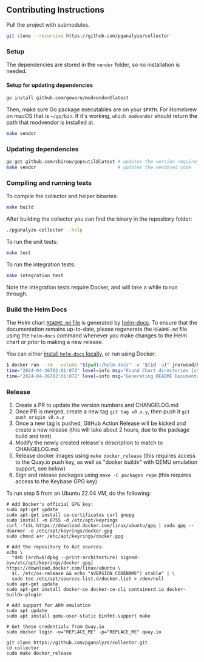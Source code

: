 ## Contributing Instructions

Pull the project with submodules.

```sh
git clone --recursive https://github.com/pganalyze/collector
```

### Setup

The dependencies are stored in the `vendor` folder, so no installation is needed.

#### Setup for updating dependencies

```sh
go install github.com/goware/modvendor@latest
```

Then, make sure Go package executables are on your `$PATH`. For Homebrew on macOS that is `~/go/bin`. If it's working, `which modvendor` should return the path that modvendor is installed at.

```sh
make vendor
```

### Updating dependencies

```sh
go get github.com/shirou/gopsutil@latest # updates the version requirement
make vendor                              # updates the vendored code
```

### Compiling and running tests

To compile the collector and helper binaries:

```sh
make build
```

After building the collector you can find the binary in the repository folder:

```sh
./pganalyze-collector --help
```

To run the unit tests:

```sh
make test
```

To run the integration tests:

```sh
make integration_test
```

Note the integration tests require Docker, and will take a while to run through.

### Build the Helm Docs

The Helm chart [`README.md` file](contrib/helm/pganalyze-collector/README.md) is
generated by [helm-docs](https://github.com/norwoodj/helm-docs).
To ensure that the documentation remains up-to-date, please regenerate the
`README.md` file using the `helm-docs` command whenever you make changes to the
Helm chart or prior to making a new release.

You can either [install `helm-docs` locally](https://github.com/norwoodj/helm-docs?tab=readme-ov-file#installation),
or run using Docker:

```sh
$ docker run --rm --volume "$(pwd):/helm-docs" -u "$(id -u)" jnorwood/helm-docs:latest
time="2024-04-26T02:01:07Z" level=info msg="Found Chart directories [contrib/helm/pganalyze-collector]"
time="2024-04-26T02:01:07Z" level=info msg="Generating README Documentation for chart contrib/helm/pganalyze-collector
```

### Release

1. Create a PR to update the version numbers and CHANGELOG.md
2. Once PR is merged, create a new tag `git tag v0.x.y`, then push it `git push origin v0.x.y`
3. Once a new tag is pushed, GitHub Action Release will be kicked and create a new release (this will take about 2 hours, due to the package build and test)
4. Modify the newly created release's description to match to CHANGELOG.md
5. Release docker images using `make docker_release` (this requires access to the Quay.io push key, as well as "docker buildx" with QEMU emulation support, see below)
6. Sign and release packages using `make -C packages repo` (this requires access to the Keybase GPG key)

To run step 5 from an Ubuntu 22.04 VM, do the following:

```
# Add Docker's official GPG key:
sudo apt-get update
sudo apt-get install ca-certificates curl gnupg
sudo install -m 0755 -d /etc/apt/keyrings
curl -fsSL https://download.docker.com/linux/ubuntu/gpg | sudo gpg --dearmor -o /etc/apt/keyrings/docker.gpg
sudo chmod a+r /etc/apt/keyrings/docker.gpg

# Add the repository to Apt sources:
echo \
  "deb [arch=$(dpkg --print-architecture) signed-by=/etc/apt/keyrings/docker.gpg] https://download.docker.com/linux/ubuntu \
  $(. /etc/os-release && echo "$VERSION_CODENAME") stable" | \
  sudo tee /etc/apt/sources.list.d/docker.list > /dev/null
sudo apt-get update
sudo apt-get install docker-ce docker-ce-cli containerd.io docker-buildx-plugin

# Add support for ARM emulation
sudo apt update
sudo apt install qemu-user-static binfmt-support make

# Get these credentials from Quay.io
sudo docker login -u="REPLACE_ME" -p="REPLACE_ME" quay.io

git clone https://github.com/pganalyze/collector.git
cd collector
sudo make docker_release
```

